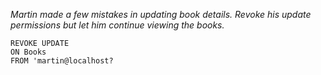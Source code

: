 *Martin made a few mistakes in updating book details. Revoke his update permissions but let him continue viewing the books.*

    REVOKE UPDATE
    ON Books
    FROM 'martin@localhost?

